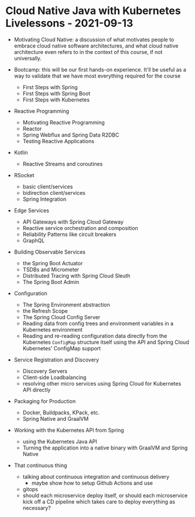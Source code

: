 # Cloud Native Java with Kubernetes Livelessons  - 2021-09-13 


* Motivating Cloud Native: a discussion of what motivates people to embrace cloud native software architectures, and what cloud native architecture even refers to in the context of this course, if not universally.

* Bootcamp: this will be our first hands-on experience. It'll be useful as a way to validate that we have most everything required for the course
	* First Steps with Spring 
	* First Steps with Spring Boot 
	* First Steps with Kubernetes 

* Reactive Programming 
	* Motivating Reactive Programming
	* Reactor 
	* Spring Webflux and Spring Data R2DBC
	* Testing Reactive Applications 

* Kotlin 
	* Reactive Streams and coroutines 

* RSocket 
	* basic client/services
	* bidirection client/services 
	* Spring Integration 

* Edge Services 
	* API Gateways with Spring Cloud Gateway
	* Reactive service orchestration and composition 
	* Reliability Patterns like circuit breakers
	* GraphQL 

* Building Observable Services 
	* the Spring Boot Actuator 
	* TSDBs and Micrometer
	* Distributed Tracing with Spring Cloud Sleuth 
	* The Spring Boot Admin 

* Configuration 
	* The Spring Environment abstraction 
	* the Refresh Scope
	* The Spring Cloud Config Server
	* Reading data from config trees and environment variables in a Kubernetes environment 
	* Reading and re-reading configuration data directly from the Kubernetes `ConfigMap` structure itself using the API and Spring Cloud Kubernetes' ConfigMap support

* Service Registration and Discovery 
	* Discovery Servers 
	* Client-side Loadbalancing 
	* resolving other micro services using Spring Cloud for Kubernetes API directly

* Packaging for Production 
	* Docker, Buildpacks, KPack, etc.
	* Spring Native and GraalVM 


* Working with the Kubernetes API from Spring 
	* using the Kubernetes Java API 
	* Turning the application into a native binary with GraalVM and Spring Native 

* That continuous thing 
	* talking about continuous integration and continuous delivery 
		* maybe show how to setup Github Actions and use 
	* gitops 
	* should each microservice deploy itself, or should each microservice kick off a CD pipeline which takes care to deploy everything as necessary? 

